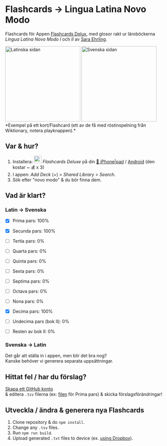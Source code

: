 # Flashcards → Lingua Latina Novo Modo
Flashcards för Appen [Flashcards Delux](http://flashcardsdeluxe.com/), med glosor rakt ur läroböckerna *Lingua Latina Novo Modo I* och *II* av [Sara Ehrling](http://sprak.gu.se/english/about-the-department/staff?userId=xehrsa).


<img alt="Latinska sidan" width="240" src="https://cloud.githubusercontent.com/assets/207850/13633532/fbf60c1c-e5ef-11e5-85b2-e94f5b4e2bbb.png" />
<img alt="Svenska sidan" width="240" src="https://cloud.githubusercontent.com/assets/207850/13633533/fc0e4e58-e5ef-11e5-954f-2c3705ff4f89.png" />  
*Exempel på ett kort/Flashcard (ett av de få med röstinspelning från Wiktionary, notera playknappen).*

## Var & hur?

1. Installera: <img src="http://orangeorapple.com/Flashcards/images/WebIcon70.png" width="24" /> *Flashcards Deluxe* på din [:iphone: iPhone|pad](https://itunes.apple.com/us/app/flashcards-deluxe/id307840670?mt=8) / [Android](https://play.google.com/store/apps/details?id=com.orangeorapple.flashcards) (den kostar ~ :moneybag: x 3)
2. I appen: *Add Deck* (+) > *Shared Library* > *Search*.
3. Sök efter "novo modo" & du bör finna dem.

## Vad är klart?

### Latin → Svenska
 - [x] Prima pars: 100%
 - [x] Secunda pars: 100%
 - [ ] Tertia pars: 0%
 - [ ] Quarta pars: 0%
 - [ ] Quinta pars: 0%
 - [ ] Sexta pars: 0%
 - [ ] Septima pars: 0%
 - [ ] Octava pars: 0%
 - [ ] Nona pars: 0%
 - [x] Decima pars: 100%

 - [ ] Undecima pars (bok II): 0%
 - [ ] Resten av bok II: 0%

### Svenska → Latin
Det går att ställa in i appen, men blir det bra nog?  
Kanske behöver vi generera separata uppsättningar.

## Hittat fel / har du förslag?
[Skapa ett GitHub konto](https://github.com/join)  
& editera `.tsv` filerna (ex: [filen](https://github.com/gorbiz/lingua-latina-novo-modo-i/blob/master/01.tsv) för Prima pars) & skicka förslagsförändringar!

## Utveckla / ändra & generera nya Flashcards

1. Clone repository & do `npm install`.
2. Change any `.tsv` files.
3. Run `npm run build`.
4. Upload generated `.txt` files to device (ex. [using Dropbox](http://orangeorapple.com/Flashcards/)).
